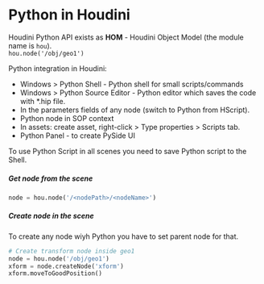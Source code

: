 # Python in Houdini
Houdini Python API exists as **HOM** - Houdini Object Model (the module name is `hou`).  
`hou.node('/obj/geo1')`

Python integration in Houdini:
- Windows > Python Shell - Python shell for small scripts/commands  
- Windows > Python Source Editor - Python editor which saves the code with *.hip file.  
- In the parameters fields of any node (switch to Python from HScript).  
- Python node in SOP context
- In assets: create asset, right-click > Type properties > Scripts tab.
- Python Panel - to create PySide UI

To use Python Script in all scenes you need to save Python script to the Shell.

##### Get node from the scene
```python
node = hou.node('/<nodePath>/<nodeName>')
```

##### Create node in the scene
To create any node wiyh Python you have to set parent node for that.
```python
# Create transform node inside geo1
node = hou.node('/obj/geo1')
xform = node.createNode('xform') 
xform.moveToGoodPosition()
```